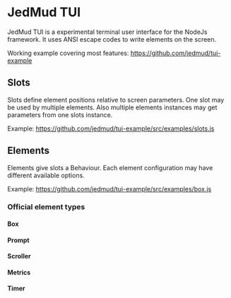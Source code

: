 # JedMud TUI

JedMud TUI is a experimental terminal user interface for the NodeJs framework. It uses ANSI escape codes to write elements on the screen.

Working example covering most features: https://github.com/jedmud/tui-example

## Slots

Slots define element positions relative to screen parameters. One slot may be used by multiple elements. Also multiple elements instances may get parameters from one slots instance.

Example: https://github.com/jedmud/tui-example/src/examples/slots.js

## Elements

Elements give slots a Behaviour. Each element configuration may have different available options.

Example: https://github.com/jedmud/tui-example/src/examples/box.js

### Official element types

#### Box

#### Prompt

#### Scroller

#### Metrics

#### Timer
